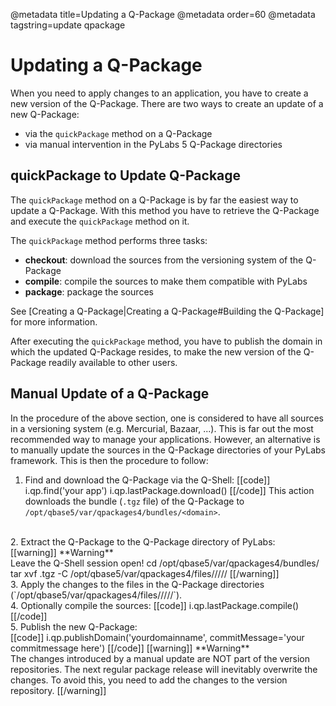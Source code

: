 @metadata title=Updating a Q-Package
@metadata order=60
@metadata tagstring=update qpackage


# Updating a Q-Package

When you need to apply changes to an application, you have to create a new version of the Q-Package.
There are two ways to create an update of a new Q-Package:

* via the `quickPackage` method on a Q-Package
* via manual intervention in the PyLabs 5 Q-Package directories


## quickPackage to Update Q-Package

The `quickPackage` method on a Q-Package is by far the easiest way to update a Q-Package. With this method you have to retrieve the Q-Package and execute the `quickPackage` method on it.

The `quickPackage` method performs three tasks:

* **checkout**: download the sources from the versioning system of the Q-Package
* **compile**: compile the sources to make them compatible with PyLabs
* **package**: package the sources

See [Creating a Q-Package|Creating a Q-Package#Building the Q-Package] for more information.

After executing the `quickPackage` method, you have to publish the domain in which the updated Q-Package resides, to make the new version of the Q-Package readily available to other users.


## Manual Update of a Q-Package
In the procedure of the above section, one is considered to have all sources in a versioning system (e.g. Mercurial, Bazaar, ...). This is far out the most recommended way to manage your applications.
However, an alternative is to manually update the sources in the Q-Package directories of your PyLabs framework. This is then the procedure to follow:

1. Find and download the Q-Package via the Q-Shell:
[[code]]
i.qp.find('your app')
i.qp.lastPackage.download()
[[/code]]
This action downloads the bundle (`.tgz` file) of the Q-Package to `/opt/qbase5/var/qpackages4/bundles/<domain>`.
<br />
2. Extract the Q-Package to the Q-Package directory of PyLabs: 
<br>
[[warning]]
**Warning** 
<br>
Leave the Q-Shell session open!
    cd /opt/qbase5/var/qpackages4/bundles/<domain>
    tar xvf <packagename>.tgz -C /opt/qbase5/var/qpackages4/files/<domain>/<Q-Package>/<version>/<platform>/
[[/warning]]
<br>
3. Apply the changes to the files in the Q-Package directories (`/opt/qbase5/var/qpackages4/files/<domain>/<Q-Package>/<version>/<platform>/`).
<br />
4. Optionally compile the sources:
[[code]]
i.qp.lastPackage.compile()
[[/code]]
<br>
5. Publish the new Q-Package:
<br>
[[code]]
i.qp.publishDomain('yourdomainname', commitMessage='your commitmessage here')
[[/code]]
[[warning]]
**Warning** 
<br>
The changes introduced by a manual update are NOT part of the version repositories.  The next regular package release will inevitably overwrite the changes.  To avoid this, you need to add the changes to the version repository.
[[/warning]]
